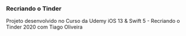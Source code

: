 ### Recriando o Tinder

Projeto desenvolvido no Curso da Udemy iOS 13 & Swift 5 - Recriando o Tinder 2020 com Tiago Oliveira
